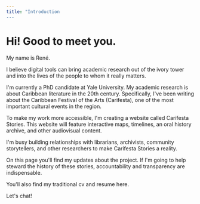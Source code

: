 ```yaml
---
title: "Introduction
---
```


# Hi! Good to meet you.

My name is René.

I believe digital tools can bring academic research out of the ivory tower and into the lives of the people to whom it really matters.

I'm currently a PhD candidate at Yale University. My academic research is about Caribbean literature in the 20th century. Specifically, I've been writing about the Caribbean Festival of the Arts (Carifesta), one of the most important cultural events in the region.

To make my work more accessible, I'm creating a website called Carifesta Stories. This website will feature interactive maps, timelines, an oral history archive, and other audiovisual content.

I'm busy building relationships with librarians, archivists, community storytellers, and other researchers to make Carifesta Stories a reality.

On this page you'll find my updates about the project. If I'm going to help steward the history of these stories, accountability and transparency are indispensable.

You'll also find my traditional cv and resume here.

Let's chat!